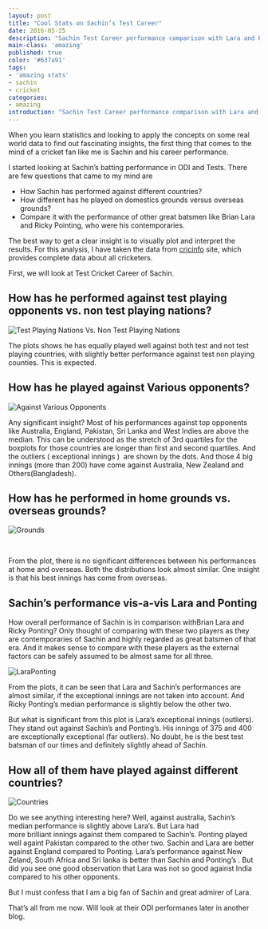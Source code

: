 ```yaml
---
layout: post
title: "Cool Stats on Sachin’s Test Career"
date: 2016-05-25
description: "Sachin Test Career performance comparison with Lara and Ponting"
main-class: 'amazing'
published: true
color: '#637a91'
tags:
- 'amazing stats'
- sachin
- cricket
categories:
- amazing
introduction: "Sachin Test Career performance comparison with Lara and Ponting"
---
```



When you learn statistics and looking to apply the concepts on some real world data to find out fascinating insights, the first thing that comes to the mind of a cricket fan like me is Sachin and his career performance.

I started looking at Sachin’s batting performance in ODI and Tests. There are few questions that came to my mind are

* How Sachin has performed against different countries?
* How different has he played on domestics grounds versus overseas grounds?
* Compare it with the performance of other great batsmen like Brian Lara and Ricky Pointing, who were his contemporaries.

The best way to get a clear insight is to visually plot and interpret the results. For this analysis, I have taken the data from [cricinfo](http://www.cricinfo.com/) site, which provides complete data about all cricketers.

First, we will look at Test Cricket Career of Sachin.

## How has he performed against test playing opponents vs. non test playing nations?

![Test Playing Nations Vs. Non Test Playing Nations](https://dataleap.files.wordpress.com/2014/09/testplaying2.jpg "Test Playing Nations Vs. Non Test Playing Nations")

The plots shows he has equally played well against both test and not test playing countries, with slightly better performance against test non playing counties. This is expected.

## How has he played against Various opponents?

![Against Various Opponents](https://dataleap.files.wordpress.com/2014/09/scorebycountries2.jpg?w=625&amp;h=411 "Against Various Opponents")

Any significant insight? Most of his performances against top opponents like Australia, England, Pakistan, Sri Lanka and West Indies are above the median. This can be understood as the stretch of 3rd quartiles for the boxplots for those countries are longer than first and second quartiles. And the outliers ( exceptional innings )  are shown by the dots. And those 4 big innings (more than 200) have come against Australia, New Zealand and Others(Bangladesh).

## How has he performed in home grounds vs. overseas grounds?

![Grounds](https://dataleap.files.wordpress.com/2014/09/scoreindisoverseas2.jpg?w=625&amp;h=411 "Home grounds vs. Overseas ground?")

&nbsp;

From the plot, there is no significant differences between his performances at home and overseas. Both the distributions look almost similar. One insight is that his best innings has come from overseas.

## Sachin’s performance vis-a-vis Lara and Ponting

How overall performance of Sachin is in comparison withBrian Lara and Ricky Ponting? Only thought of comparing with these two players as they are contemporaries of Sachin and highly regarded as great batsmen of that era. And it makes sense to compare with these players as the external factors can be safely assumed to be almost same for all three.

![LaraPonting](https://dataleap.files.wordpress.com/2014/09/sbptestscores2.jpg?w=625&amp;h=411 "Vs. Lara and Ponting")

From the plots, it can be seen that Lara and Sachin’s performances are almost similar, if the exceptional innings are not taken into account. And Ricky Ponting’s median performance is slightly below the other two.

But what is significant from this plot is Lara’s exceptional innings (outliers). They stand out against Sachin’s and Ponting’s. His innings of 375 and 400 are exceptionally exceptional (far outliers). No doubt, he is the best test batsman of our times and definitely slightly ahead of Sachin.

## How all of them have played against different countries?

![Countries](https://dataleap.files.wordpress.com/2014/09/sbptestscorescountries4.jpg?w=2162&amp;h=1425 "Against Different Countries")

Do we see anything interesting here? Well, against australia, Sachin’s median performance is slightly above Lara’s. But Lara had more brilliant innings against them compared to Sachin’s. Ponting played well againt Pakistan compared to the other two. Sachin and Lara are better against England compared to Ponting. Lara’s performance against New Zeland, South Africa and Sri lanka is better than Sachin and Ponting’s . But did you see one good observation that Lara was not so good against India compared to his other opponents.

But I must confess that I am a big fan of Sachin and great admirer of Lara.

That’s all from me now. Will look at their ODI performanes later in another blog.
